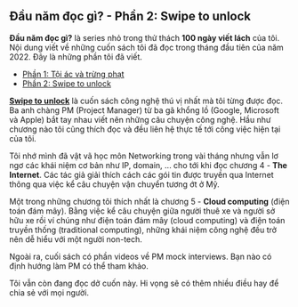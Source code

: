 ## Đầu năm đọc gì? - Phần 2: Swipe to unlock

**Đầu năm đọc gì?** là series nhỏ trong thử thách **100 ngày viết lách** của tôi. Nội dung viết về những cuốn sách tôi đã đọc trong tháng đầu tiên của năm 2022. Đây là những phần tôi đã viết.

- [Phần 1: Tội ác và trừng phạt](https://nanacoder.hashnode.dev/dau-nam-doc-gi-phan-1-toi-ac-va-trung-phat)
- [Phần 2: Swipe to unlock]()

[**Swipe to unlock**](https://www.goodreads.com/book/show/43385933-swipe-to-unlock) là cuốn sách công nghệ thú vị nhất mà tôi từng được đọc. Ba anh chàng PM (Project Manager) từ ba gã khổng lồ (Google, Microsoft và Apple) bắt tay nhau viết nên những câu chuyện công nghệ. Hầu như chương nào tôi cũng thích đọc và đều liên hệ thực tế tới công việc hiện tại của tôi.

Tôi nhớ mình đã vật vã học môn Networking trong vài tháng nhưng vẫn lơ ngơ các khái niệm cơ bản như IP, domain, ... cho tới khi đọc chương 4 - **The Internet**. Các tác giả giải thích cách các gói tin được truyền qua Internet thông qua việc kể câu chuyện vận chuyển tương ớt ở Mỹ.

Một trong những chương tôi thích nhất là chương 5 - **Cloud computing** (điện toán đám mây). Bằng việc kể câu chuyện giữa người thuê xe và người sở hữu xe rồi ví chúng như điện toán đám mây (cloud computing) và điện toán truyền thống (traditional computing), những khái niệm công nghệ đều trở nên dễ hiểu với một người non-tech.

Ngoài ra, cuối sách có phần videos về PM mock interviews. Bạn nào có định hướng làm PM có thể tham khảo.

Tôi vẫn còn đang đọc dở cuốn này. Hi vọng sẽ có thêm nhiều điều hay để chia sẻ với mọi người.